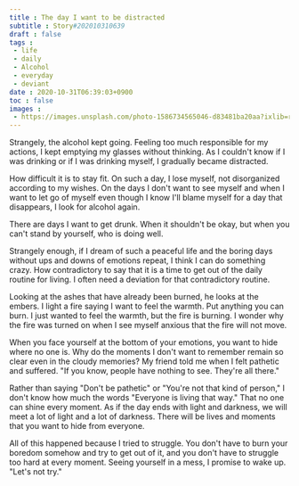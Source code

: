 ```yaml
---
title : The day I want to be distracted
subtitle : Story#202010310639
draft : false
tags :
 - life
 - daily
 - Alcohol
 - everyday
 - deviant
date : 2020-10-31T06:39:03+0900
toc : false
images : 
 - https://images.unsplash.com/photo-1586734565046-d83481ba20aa?ixlib=rb-1.2.1&q=80&fm=jpg&crop=entropy&cs=tinysrgb&w=1080&fit=max&ixid=eyJhcHBfaWQiOjE1NTU0OX0
---
```

Strangely, the alcohol kept going. Feeling too much responsible for my actions, I kept emptying my glasses without thinking. As I couldn't know if I was drinking or if I was drinking myself, I gradually became distracted.  

How difficult it is to stay fit. On such a day, I lose myself, not disorganized according to my wishes. On the days I don't want to see myself and when I want to let go of myself even though I know I'll blame myself for a day that disappears, I look for alcohol again.  

There are days I want to get drunk. When it shouldn't be okay, but when you can't stand by yourself, who is doing well.  

Strangely enough, if I dream of such a peaceful life and the boring days without ups and downs of emotions repeat, I think I can do something crazy. How contradictory to say that it is a time to get out of the daily routine for living. I often need a deviation for that contradictory routine.  

Looking at the ashes that have already been burned, he looks at the embers. I light a fire saying I want to feel the warmth. Put anything you can burn. I just wanted to feel the warmth, but the fire is burning. I wonder why the fire was turned on when I see myself anxious that the fire will not move.  

When you face yourself at the bottom of your emotions, you want to hide where no one is. Why do the moments I don't want to remember remain so clear even in the cloudy memories? My friend told me when I felt pathetic and suffered. "If you know, people have nothing to see. They're all there."  

Rather than saying "Don't be pathetic" or "You're not that kind of person," I don't know how much the words "Everyone is living that way." That no one can shine every moment. As if the day ends with light and darkness, we will meet a lot of light and a lot of darkness. There will be lives and moments that you want to hide from everyone.  

All of this happened because I tried to struggle. You don't have to burn your boredom somehow and try to get out of it, and you don't have to struggle too hard at every moment. Seeing yourself in a mess, I promise to wake up. "Let's not try."